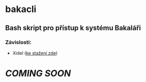 # bakacli
## Bash skript pro přístup k systému Bakaláři

### Závislosti:

- Xidel ([ke stažení zde](http://videlibri.sourceforge.net/xidel.html#downloads))


# *COMING SOON*
